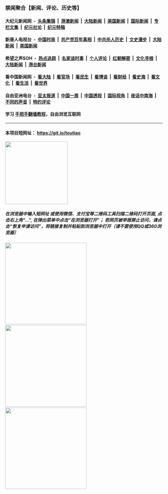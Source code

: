 ### 禁闻聚合【新闻、评论、历史等】

#### 大纪元新闻网 &nbsp;-&nbsp; [头条集锦](indexes/E头条集锦.md?t=02160722) &nbsp;|&nbsp; [港澳新闻](indexes/E港澳新闻.md?t=02160722)  &nbsp;|&nbsp; [大陆新闻](indexes/E大陆新闻.md?t=02160722) &nbsp;|&nbsp; [美国新闻](indexes/E美国新闻.md?t=02160722) &nbsp;|&nbsp; [国际新闻](indexes/E国际新闻.md?t=02160722) &nbsp;|&nbsp; [专栏文集](indexes/E专栏文集.md?t=02160722) &nbsp;|&nbsp; [纪元社论](indexes/E纪元社论.md?t=02160722) &nbsp;|&nbsp; [纪元特稿](indexes/E纪元特稿.md?t=02160722) 

#### 新唐人电视台 &nbsp;-&nbsp; [中国时局](indexes/N中国时局.md?t=02160722) &nbsp;|&nbsp; [共产党百年真相](indexes/N共产党百年真相.md?t=02160722) &nbsp;|&nbsp; [中共杀人历史](indexes/N中共杀人历史.md?t=02160722) &nbsp;|&nbsp; [文史漫步](indexes/N文史漫步.md?t=02160722) &nbsp;|&nbsp; [大陆新闻](indexes/N大陆新闻.md?t=02160722) &nbsp;|&nbsp; [美国新闻](indexes/N美国新闻.md?t=02160722)

#### 希望之声SOH &nbsp;-&nbsp; [热点追踪](indexes/H热点追踪.md?t=02160722) &nbsp;|&nbsp; [名家谈时事](indexes/H名家谈时事.md?t=02160722) &nbsp;|&nbsp; [个人评论](indexes/H个人评论.md?t=02160722)  &nbsp;|&nbsp; [红朝解密](indexes/H红朝解密.md?t=02160722) &nbsp;|&nbsp; [文化寻根](indexes/H文化寻根.md?t=02160722) &nbsp;|&nbsp; [大陆新闻](indexes/H大陆新闻.md?t=02160722) &nbsp;|&nbsp; [港台新闻](indexes/H港台新闻.md?t=02160722)

#### 看中国新闻网 &nbsp;-&nbsp; [看大陆](indexes/S看大陆.md?t=02160722) &nbsp;|&nbsp; [看官场](indexes/S看官场.md?t=02160722) &nbsp;|&nbsp; [看民生](indexes/S看民生.md?t=02160722)  &nbsp;|&nbsp; [看博谈](indexes/S看博谈.md?t=02160722) &nbsp;|&nbsp; [看财经](indexes/S看财经.md?t=02160722) &nbsp;|&nbsp; [看史海](indexes/S看史海.md?t=02160722) &nbsp;|&nbsp; [看文化](indexes/S看文化.md?t=02160722) &nbsp;|&nbsp; [看生活](indexes/S看生活.md?t=02160722) &nbsp;|&nbsp; [看世界](indexes/S看世界.md?t=02160722)

#### 自由亚洲电台 &nbsp;-&nbsp; [亚太报道](indexes/R亚太报道.md?t=02160722) &nbsp;|&nbsp; [中国一周](indexes/R中国一周.md?t=02160722) &nbsp;|&nbsp; [中国透视](indexes/R中国透视.md?t=02160722)  &nbsp;|&nbsp; [国际视角](indexes/R国际视角.md?t=02160722) &nbsp;|&nbsp; [夜话中南海](indexes/R夜话中南海.md?t=02160722) &nbsp;|&nbsp; [不同的声音](indexes/R不同的声音.md?t=02160722) &nbsp;|&nbsp; [特约评论](indexes/R特约评论.md?t=02160722)

#### 学习 [手把手翻墙教程](https://github.com/gfw-breaker/guides/wiki)，自由浏览互联网

----

#### 本项目短网址： https://git.io/toutiao
<img src="https://raw.githubusercontent.com/gfw-breaker/banned-news/master/scripts/img/qr.png" width="200px"/>  

##### 在浏览器中输入短网址 或使用微信、支付宝等二维码工具扫描二维码打开页面, 点击右上角"...", 在弹出菜单中点击“在浏览器打开”； 若网页被举报禁止访问，请点击“恢复申请访问”，将链接复制并粘贴到浏览器中打开（请不要使用QQ或360浏览器）

<img src="https://raw.githubusercontent.com/gfw-breaker/banned-news/master/scripts/img/1.png" width="260px"/> &nbsp; <img src="https://raw.githubusercontent.com/gfw-breaker/banned-news/master/scripts/img/2.png" width="260px"/> &nbsp; <img src="https://raw.githubusercontent.com/gfw-breaker/banned-news/master/scripts/img/3.png" width="260px"/>
